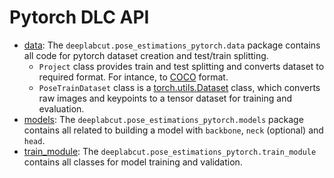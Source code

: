 # Pytorch DLC API
- [data](https://github.com/nastya236/DLCdev/blob/69005057eeac3c1492712863303f8268cee776e6/deeplabcut/pose_estimation_pytorch/data/project.py#L7):
The `deeplabcut.pose_estimations_pytorch.data` package contains all code for pytorch dataset creation and test/train splitting.
    - `Project` class provides train and test splitting and converts dataset to required format. For intance, to [COCO]() format.
    - `PoseTrainDataset` class is a [torch.utils.Dataset](https://pytorch.org/docs/stable/data.html) class, which converts raw images and keypoints to a tensor dataset for training and evaluation.
- [models](https://github.com/nastya236/DLCdev/blob/69005057eeac3c1492712863303f8268cee776e6/deeplabcut/pose_estimation_pytorch/data/models):
The `deeplabcut.pose_estimations_pytorch.models` package contains all related to building a model with `backbone`, `neck` (optional) and `head`.
- [train_module](https://github.com/nastya236/DLCdev/blob/69005057eeac3c1492712863303f8268cee776e6/deeplabcut/pose_estimation_pytorch/data/models): The `deeplabcut.pose_estimations_pytorch.train_module` contains all classes for model training and validation.

